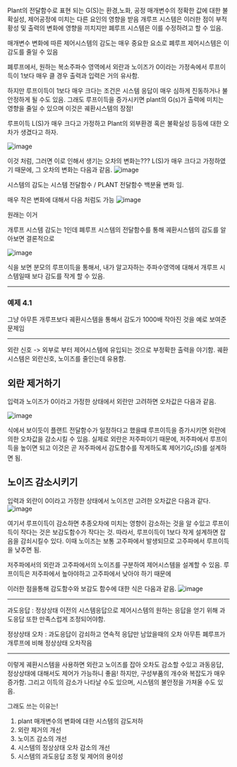 Plant의 전달함수로 표현 되는 G(S)는 환경,노화, 공정 매개변수의 정확한 값에 대한 불확실성, 제어공정에 미치는 다른 요인의 영향을 받음
개루프 시스템은 이러한 점이 부적황성 및 출력의 변화에 영향을 끼치지만 폐루프 시스템은 이를 수정하려고 할 수 있음.

매개변수 변화에 따른 제어시스템의 감도는 매우 중요한 요소로 폐루프 제어시스템은 이 감도를 줄일 수 있음

폐루프에서, 원하는 복소주파수 영역에서 외란과 노이즈가 0이라는 가정속에서 루프이득이 1보다 매우 클 경우 출력과 입력은 거의 유사함.

하지만 루프이득이 1보다 매우 크다는 조건은 시스템 응답이 매우 심하게 진동하거나 불안정하게 될 수도 있음. 그래도 루프이득을 증가시키면 plant의 
G(s)가 출력에 미치는 영향을 줄일 수 있으며 이것은 궤환시스템의 장점!

루프이득 L(S)가 매우 크다고 가정하고 Plant의 외부환경 혹은 불확실성 등등에 대한 오차가 생겼다고 하자. 

![image](https://github.com/homind/control-systems-engineering/assets/101074052/4d414928-7d9f-4114-bf08-10de8cdb4dbd)

이것 처럼, 그러면 이로 인해서 생기는 오차의 변화는??? L(S)가 매우 크다고 가정하였기 때문에, 그 오차의 변화는 다음과 같음.
![image](https://github.com/homind/control-systems-engineering/assets/101074052/d9cbee59-1e7a-4fd8-9676-d8ee6a987885)

시스템의 감도는 시스템 전달함수  /  PLANT 전달함수 백분율 변화 임.

매우 작은 변화에 대해서 다음 처럼도 가능
![image](https://github.com/homind/control-systems-engineering/assets/101074052/2370a501-f7c9-472e-aa0b-61c473913692)

원래는 이거


개루프 시스템 감도는 1인데 폐루프 시스템의 전달함수를 통해 궤환시스템의 감도를 알아보면 결론적으로

![image](https://github.com/homind/control-systems-engineering/assets/101074052/4fe2ef88-1368-4eb7-be85-b8189b061d2e)

식을 보면 분모의 루프이득을 통해서, 내가 알고자하는 주파수영역에 대해서 개루프 시스템일때 보다 감도를 작게 할 수 있음.

-----
### 예제 4.1

그냥 아무튼 개루프보다 궤환시스템을 통해서 감도가 1000배 작아진 것을 예로 보여준 문제임

-----
외란 신호 -> 외부로 부터 제어시스템에 유입되는 것으로 부정확한 출력을 야기함.
궤환 시스템은 외란신호, 노이즈를 줄인는데 유용함.

## 외란 제거하기 
입력과 노이즈가 0이라고 가정한 상태에서 외란만 고려하면 오차값은 다음과 같음. 

![image](https://github.com/homind/control-systems-engineering/assets/101074052/e98c5d44-6b16-40d8-9dcf-0a23039c347d)

식에서 보이듯이 플랜트 전달함수가 일정하다고 했을떄 루프이득을 증가시키면 외란에 의한 오차값을 감소시킬 수 있음.
실제로 외란은 저주파이기 때문에, 저주파에서 루프이득을 높이면 되고 이것은 곧 저주파에서 감도함수를 작게하도록 제어기$G_c(S)$를 설계하면 됨.

## 노이즈 감소시키기
입력과 외란이 0이라고 가정한 상태에서 노이즈만 고려한 오차값은 다음과 같다.
![image](https://github.com/homind/control-systems-engineering/assets/101074052/fb191e31-877c-470c-ab7d-4e84f73d7cb2)

여기서 루프이득이 감소하면 추종오차에 미치는 영향이 감소하는 것을 알 수있고 루프이득이 작다는 것은 보감도함수가 작다는 것.
따라서, 루프이득이 1보다 작게 설계하면 잡음을 감쇠시킬수 있다. 이때 노이즈는 보통 고주파에서 발생되므로 고주파에서 루프이득을 낮추면 됨.

저주파에서의 외란과 고주파에서의 노이즈를 구분하여 제어시스템을 설계할 수 있음. 루프이득은 저주파에서 높아야하고 고주파에서 낮아야 하기 때문에

이러한 점을통해 감도함수와 보감도 함수에 대한 식은 다음과 같음.
![image](https://github.com/homind/control-systems-engineering/assets/101074052/f1dd92aa-224e-4f8b-bf2a-0923e3071f82)



---

과도응답 : 정상상태 이전의 시스템응답으로 제어시스템의 원하는 응답을 얻기 위해 과도응답 또한 만족스럽게 조정되어야함.



정상상태 오차 : 과도응답이 감쇠하고 연속적 응답만 남았을때의 오차
아무튼 폐루프가 개루프에 비해 정상상태 오차작음

--------
이렇게 궤환시스템을 사용하면 외란고 노이즈를 잡아 오차도 감소할 수있고 과동응답, 정상상태에 대해서도 제어가 가능하니 좋음!
하지만, 구성부품의 개수와 복잡도가 매우 증가함. 그리고 이득의 감소가 나타날 수도 있으며, 시스템의 불안정을 가져올 수도 있음.

그래도 쓰는 이유는!
1. plant 매개변수의 변화에 대한 시스템의 감도저하
2. 외란 제거의 개선
3. 노이즈 감소의 개선
4. 시스템의 정상상태 오차 감소의 개선
5. 시스템의 과도응답 조정 및 제어의 용이성



































